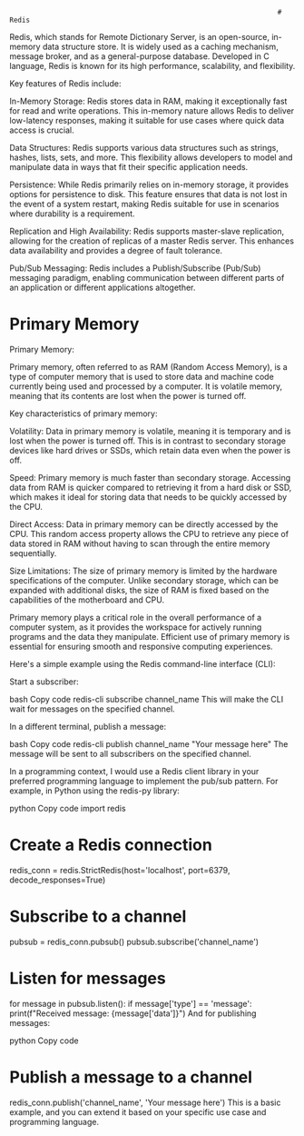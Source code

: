                                                                       # Redis                                                             
Redis, which stands for Remote Dictionary Server, is an open-source, in-memory data structure store. It is widely used as a caching mechanism, message broker, and as a general-purpose database. Developed in C language, Redis is known for its high performance, scalability, and flexibility.

Key features of Redis include:

In-Memory Storage: Redis stores data in RAM, making it exceptionally fast for read and write operations. This in-memory nature allows Redis to deliver low-latency responses, making it suitable for use cases where quick data access is crucial.

Data Structures: Redis supports various data structures such as strings, hashes, lists, sets, and more. This flexibility allows developers to model and manipulate data in ways that fit their specific application needs.

Persistence: While Redis primarily relies on in-memory storage, it provides options for persistence to disk. This feature ensures that data is not lost in the event of a system restart, making Redis suitable for use in scenarios where durability is a requirement.

Replication and High Availability: Redis supports master-slave replication, allowing for the creation of replicas of a master Redis server. This enhances data availability and provides a degree of fault tolerance.

Pub/Sub Messaging: Redis includes a Publish/Subscribe (Pub/Sub) messaging paradigm, enabling communication between different parts of an application or different applications altogether.




                                
# Primary Memory

Primary Memory:

Primary memory, often referred to as RAM (Random Access Memory), is a type of computer memory that is used to store data and machine code currently being used and processed by a computer. It is volatile memory, meaning that its contents are lost when the power is turned off.

Key characteristics of primary memory:

Volatility: Data in primary memory is volatile, meaning it is temporary and is lost when the power is turned off. This is in contrast to secondary storage devices like hard drives or SSDs, which retain data even when the power is off.

Speed: Primary memory is much faster than secondary storage. Accessing data from RAM is quicker compared to retrieving it from a hard disk or SSD, which makes it ideal for storing data that needs to be quickly accessed by the CPU.

Direct Access: Data in primary memory can be directly accessed by the CPU. This random access property allows the CPU to retrieve any piece of data stored in RAM without having to scan through the entire memory sequentially.

Size Limitations: The size of primary memory is limited by the hardware specifications of the computer. Unlike secondary storage, which can be expanded with additional disks, the size of RAM is fixed based on the capabilities of the motherboard and CPU.

Primary memory plays a critical role in the overall performance of a computer system, as it provides the workspace for actively running programs and the data they manipulate. Efficient use of primary memory is essential for ensuring smooth and responsive computing experiences.
 

Here's a simple example using the Redis command-line interface (CLI):

Start a subscriber:

bash
Copy code
redis-cli subscribe channel_name
This will make the CLI wait for messages on the specified channel.

In a different terminal, publish a message:

bash
Copy code
redis-cli publish channel_name "Your message here"
The message will be sent to all subscribers on the specified channel.

In a programming context, I would use a Redis client library in your preferred programming language to implement the pub/sub pattern. For example, in Python using the redis-py library:

python
Copy code
import redis

# Create a Redis connection
redis_conn = redis.StrictRedis(host='localhost', port=6379, decode_responses=True)

# Subscribe to a channel
pubsub = redis_conn.pubsub()
pubsub.subscribe('channel_name')

# Listen for messages
for message in pubsub.listen():
    if message['type'] == 'message':
        print(f"Received message: {message['data']}")
And for publishing messages:

python
Copy code
# Publish a message to a channel
redis_conn.publish('channel_name', 'Your message here')
This is a basic example, and you can extend it based on your specific use case and programming language.
